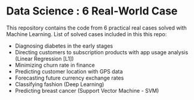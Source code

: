 # Data Science : 6 Real-World Case

This repository contains the code from 6 practical real cases solved with Machine Learning. List of solved cases included in this this repo:

- Diagnosing diabetes in the early stages
- Directing customers to subscription products with app usage analysis (Linear Regression [L1])
- Minimizing churn rate in finance
- Predicting customer location with GPS data
- Forecasting future currency exchange rates
- Classifying fashion (Deep Learning)
- Predicting breast cancer (Support Vector Machine - SVM)
